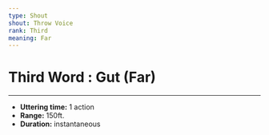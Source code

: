 ```yaml
---
type: Shout
shout: Throw Voice
rank: Third
meaning: Far
---
```

# Third Word : Gut (Far)
---
- **Uttering time:** 1 action
- **Range:** 150ft.
- **Duration:** instantaneous